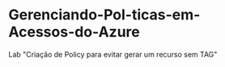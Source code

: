 # Gerenciando-Pol-ticas-em-Acessos-do-Azure
Lab "Criação de Policy para evitar gerar um recurso sem TAG"
